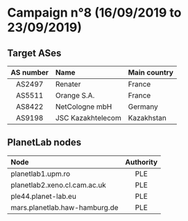 # Campaign n°8 (16/09/2019 to 23/09/2019)

## Target ASes

|  AS number  |  Name                                  |  Main country  |
| :---------: | :------------------------------------- | :------------- |
| AS2497      | Renater                                | France         |
| AS5511      | Orange S.A.                            | France         |
| AS8422      | NetCologne mbH                         | Germany        |
| AS9198      | JSC Kazakhtelecom                      | Kazakhstan     |

## PlanetLab nodes

|  Node                                      |  Authority  |
| :----------------------------------------- | :---------: |
| planetlab1.upm.ro                          | PLE         |
| planetlab2.xeno.cl.cam.ac.uk               | PLE         |
| ple44.planet-lab.eu                        | PLE         |
| mars.planetlab.haw-hamburg.de              | PLE         |
